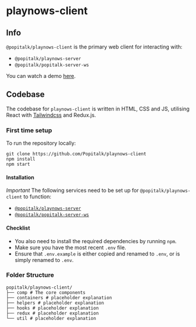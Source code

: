 # playnows-client
<!-- ## Docs
* [Info](#info)
    * [Status](#status)
* [Codebase](#codebase)
    * [First time setup](#first-time-setup)
        * [Installation](#installation)
    * [Folder Structure](#folder-structure) -->

## Info
`@popitalk/playnows-client` is the primary web client for interacting with: 

* `@popitalk/playnows-server` 
* `@popitalk/popitalk-server-ws`

You can watch a demo [here](https://placeholder.youtube.com).

## Codebase
The codebase for `playnows-client` is written in HTML, CSS and JS, utilising React with [Tailwindcss](https://tailwindcss.com/) and Redux.js.

### First time setup
To run the repository locally:

```
git clone https://github.com/Popitalk/playnows-client
npm install
npm start
```

#### Installation
*Important* The following services need to be set up for `@popitalk/playnows-client` to function:

* [`@popitalk/playnows-server`](https://github.com/Popitalk/playnows-server)
* [`@popitalk/popitalk-server-ws`](https://github.com/Popitalk/popitalk-server-ws)

#### Checklist

 - You also need to install the required dependencies by running `npm`.
 - Make sure you have the most recent `.env` file.
 - Ensure that `.env.example` is either copied and renamed to `.env`, or is simply renamed to `.env`.

### Folder Structure
```
popitalk/playnows-client/
├── comp # The core components
├── containers # placeholder explanation
├── helpers # placeholder explanation
├── hooks # placeholder explanation
├── redux # placeholder explanation
└── util # placeholder explanation
```

